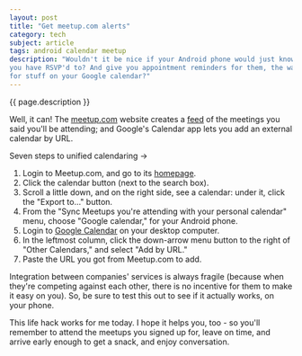 ```yaml
---
layout: post
title: "Get meetup.com alerts"
category: tech
subject: article
tags: android calendar meetup
description: "Wouldn't it be nice if your Android phone would just know what Meetup.com events
you have RSVP'd to? And give you appointment reminders for them, the way it does
for stuff on your Google calendar?"
---
```


{{ page.description }}

Well, it can!
The [meetup.com](http://www.meetup.com/meetup_api/feeds/)
website creates a [feed]({{site.baseurl}}tech/syndication.html)
of the meetings you said you'll be attending;
and Google's Calendar app lets you add an external calendar by URL.

Seven steps to unified calendaring →

1. Login to Meetup.com, and go to its [homepage](http://www.meetup.com/).
2. Click the calendar button (next to the search box).
3. Scroll a little down, and on the right side, see a calendar: under it, click the "Export to…" button.
4. From the "Sync Meetups you're attending with your personal calendar" menu, choose "Google calendar," for your Android phone.
5. Login to [Google Calendar](https://calendar.google.com/) on your desktop computer.
6. In the leftmost column, click the down-arrow menu button to the right of "Other Calendars," and select "Add by URL."
7. Paste the URL you got from Meetup.com to add.

Integration between companies' services is always fragile
(because when they're competing against each other, there is no incentive
for them to make it easy on you).
So, be sure to test this out to see if it actually works, on your phone.

This life hack works for me today.
I hope it helps you, too -
so you'll remember to attend the meetups you signed up for,
leave on time, and arrive early enough to get a snack,
and enjoy conversation.
